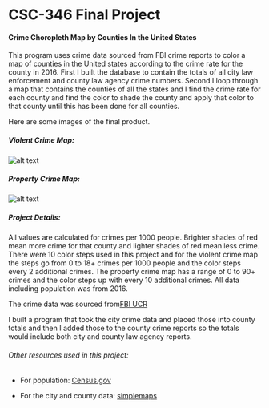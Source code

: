 # CSC-346 Final Project

#### Crime Choropleth Map by Counties In the United States

This program uses crime data sourced from FBI crime reports to color a map of counties in the United states according 
to the crime rate for the county in 2016. First I built the database to contain the totals of all city law enforcement and county
law agency crime numbers. Second I loop through a map that contains the counties of all the states and 
I find the crime rate for each county and find the color to shade the county and apply that color to that county until
 this has been done for all counties. 
 
 Here are some images of the final product. 
 
 
 ##### Violent Crime Map: 
 ![alt text](https://i.imgur.com/fIUdUqE.jpg "Violent Crime Map")
 
 
 ##### Property Crime Map:
 ![alt text](https://i.imgur.com/YsGyOug.jpg "Property Crime Map")



##### Project Details:
All values are calculated for crimes per 1000 people. Brighter shades of red mean more crime for that county and lighter
shades of red mean less crime. There were 10 color steps used in this project and for the violent crime map the steps go from 
0 to 18+ crimes per 1000 people and the color steps every 2 additional crimes. 
The property crime map has a range of 0 to 90+ crimes and the color steps up with every 10 
additional crimes. All data including population was from 2016. 

The crime data was sourced from[FBI UCR](https://ucr.fbi.gov/crime-in-the-u.s/2016/crime-in-the-u.s.-2016/tables/table-6/table-6.xls/view)

I built a program that took the city crime data and placed those into county totals and then I 
added those to the county crime reports so the totals would include both city and county law agency reports. 

###### Other resources used in this project:

* For population: [Census.gov](https://www.census.gov/data/tables/2016/demo/popest/counties-total.html)

* For the city and county data: [simplemaps](https://simplemaps.com/data/us-cities)

